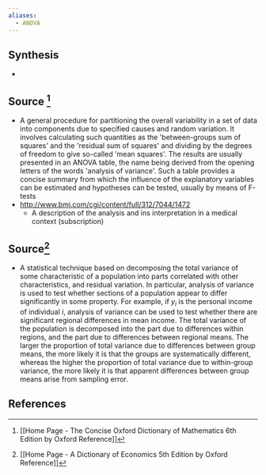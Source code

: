 ```yaml
---
aliases:
  - ANOVA
---
```

## Synthesis
- 
## Source [^1]
- A general procedure for partitioning the overall variability in a set of data into components due to specified causes and random variation. It involves calculating such quantities as the 'between-groups sum of squares' and the 'residual sum of squares' and dividing by the degrees of freedom to give so-called 'mean squares'. The results are usually presented in an ANOVA table, the name being derived from the opening letters of the words 'analysis of variance'. Such a table provides a concise summary from which the influence of the explanatory variables can be estimated and hypotheses can be tested, usually by means of F-tests
- http://www.bmj.com/cgi/content/full/312/7044/1472
	- A description of the analysis and ins interpretation in a medical context (subscription)

## Source[^2]
- A statistical technique based on decomposing the total variance of some characteristic of a population into parts correlated with other characteristics, and residual variation. In particular, analysis of variance is used to test whether sections of a population appear to differ significantly in some property. For example, if $y_i$ is the personal income of individual $i$, analysis of variance can be used to test whether there are significant regional differences in mean income. The total variance of the population is decomposed into the part due to differences within regions, and the part due to differences between regional means. The larger the proportion of total variance due to differences between group means, the more likely it is that the groups are systematically different, whereas the higher the proportion of total variance due to within-group variance, the more likely it is that apparent differences between group means arise from sampling error.
## References

[^1]: [[Home Page - The Concise Oxford Dictionary of Mathematics 6th Edition by Oxford Reference]]
[^2]: [[Home Page - A Dictionary of Economics 5th Edition by Oxford Reference]]
